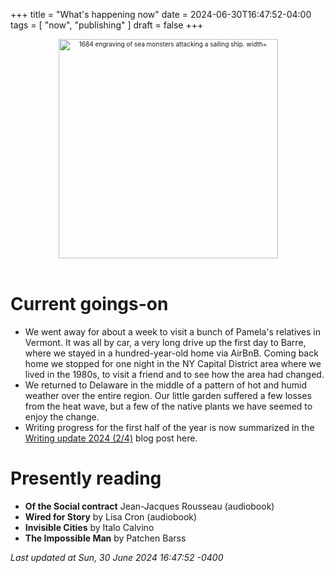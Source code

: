+++
title = "What's happening now"
date = 2024-06-30T16:47:52-04:00
tags = [
    "now",
    "publishing"
]
draft = false
+++
<div align="center" style="font-size:x-small"><img src="https://milkfish08.s3.amazonaws.com/photo/blog/abovethefold/1684-untitled-engraving-of-sea-monsters-attacking-a-sailing-vessel-49fa31.jpg" alt="1684 engraving of sea monsters attacking a sailing ship. width="512" height="351" title="Sea monsters attacking a sailing ship" /></div><br clear="all" />

# Current goings-on

* We went away for about a week to visit a bunch of Pamela's relatives in Vermont.
It was all by car, a very long drive up the first day to Barre, where we stayed in a hundred-year-old home via AirBnB.
Coming back home we stopped for one night in the NY Capital District area where we lived in the 1980s, to visit a friend and to see how the area had changed.
* We returned to Delaware in the middle of a pattern of hot and humid weather over the entire region.
Our little garden suffered a few losses from the heat wave, but a few of the native plants we have seemed to enjoy the change.
* Writing progress for the first half of the year is now summarized in the [Writing update 2024 (2/4)](../post/2q2024) blog post here.


# Presently reading

* __Of the Social contract__ Jean-Jacques Rousseau (audiobook)
* __Wired for Story__ by Lisa Cron (audiobook)
* __Invisible Cities__ by Italo Calvino
* __The Impossible Man__ by Patchen Barss

*Last updated at Sun, 30 June 2024 16:47:52 -0400*